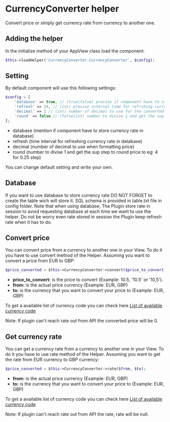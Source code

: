 # CurrencyConverter helper

Convert price or simply get currency rate from currency to another one.

## Adding the helper

In the initialize method of your AppView class load the component:

```php
$this->loadHelper('CurrencyConverter.CurrencyConverter', $config);
```

## Setting

By default component will use this following settings:

```php
$config = [
	'database' => true, // (true|false) precise if component have to store currency rate in database
	'refresh' => 24, // (int) precise interval time for refrshing currency rate in database, in case you are using database
	'decimal' => 2 // (int) number of decimal to use for the converted price
	'round' => false // (false|int) number to divise 1 and get the sup step to round price to (eg: 4 for 0.25 step)
];
```

- database (mention if component have to store currency rate in database)
- refresh (time interval for refreshing currency rate in database)
- decimal (number of decimal to use when formatting price)
- round (number to divise 1 and get the sup step to round price to eg: 4 for 0.25 step)

You can change default setting and write your own.

## Database

If you want to use database to store currency rate DO NOT FORGET to create the table wich will store it.
SQL schema is provided in table.txt file in config folder. Note that when using database, The Plugin store rate in session to avoid requesting database at each time we want to use the helper. Do not be worry even rate stored in session the Plugin keep refresh rate when it has to do.

## Convert price

You can convert price from a currency to another one in your View. To do it you have to use convert method of the Helper. Assuming you want to convert a price from EUR to GBP:

```php
$price_converted = $this->CurrencyConverter->convert($price_to_convert, $from, $to);
```

* **price_to_convert:** is the price to convert (Example: 10.5, '10.5' or '10,5').
* **from:** is the actual price currency (Example: EUR, GBP)
* **to:** is the currency that you want to convert your price to (Example: EUR, GBP)

To get a available list of currency code you can check here [List of available currency code](https://free.currencyconverterapi.com/api/v6/currencies)

Note: If plugin can't reach rate out from API the converted price will be 0.

## Get currency rate

You can get a currency rate from a currency to another one in your View. To do it you have to use rate method of the Helper. Assuming you want to get the rate from EUR currency to GBP currency:

```php
$price_converted = $this->CurrencyConverter->rate($from, $to);
```

* **from:** is the actual price currency (Example: EUR, GBP)
* **to:** is the currency that you want to convert your price to (Example: EUR, GBP)

To get a available list of currency code you can check here [List of available currency code](https://free.currencyconverterapi.com/api/v6/currencies)

Note: If plugin can't reach rate out from API the rate, rate will be null.